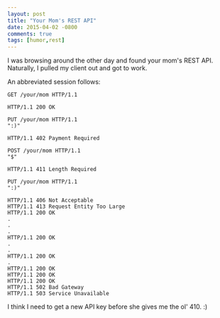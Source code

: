```yaml
---
layout: post
title: "Your Mom's REST API"
date: 2015-04-02 -0800
comments: true
tags: [humor,rest]
---
```


I was browsing around the other day and found your mom's REST API. Naturally, I pulled my client out and got to work.

An abbreviated session follows:

```
GET /your/mom HTTP/1.1

HTTP/1.1 200 OK

PUT /your/mom HTTP/1.1
":)"

HTTP/1.1 402 Payment Required

POST /your/mom HTTP/1.1
"$"

HTTP/1.1 411 Length Required

PUT /your/mom HTTP/1.1
":)"

HTTP/1.1 406 Not Acceptable
HTTP/1.1 413 Request Entity Too Large
HTTP/1.1 200 OK
.
.
.
HTTP/1.1 200 OK
.
.
HTTP/1.1 200 OK
.
HTTP/1.1 200 OK
HTTP/1.1 200 OK
HTTP/1.1 200 OK
HTTP/1.1 502 Bad Gateway
HTTP/1.1 503 Service Unavailable
```

I think I need to get a new API key before she gives me the ol' 410. :)
